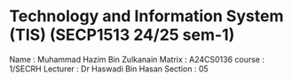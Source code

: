 # Technology and Information System (TIS) (SECP1513 24/25 sem-1)
Name : Muhammad Hazim Bin Zulkanain
Matrix : A24CS0136
course : 1/SECRH
Lecturer : Dr Haswadi Bin Hasan
Section : 05
